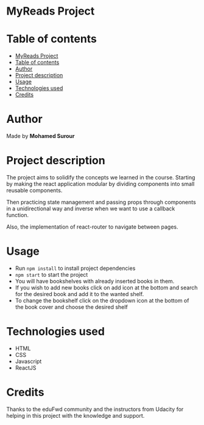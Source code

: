 # MyReads Project

# Table of contents
- [MyReads Project](#myreads-project)
- [Table of contents](#table-of-contents)
- [Author](#author)
- [Project description](#project-description)
- [Usage](#usage)
- [Technologies used](#technologies-used)
- [Credits](#credits)


# Author
Made by **Mohamed Surour**

# Project description
The project aims to solidify the concepts we learned in the course. Starting by making the react application modular by dividing components into small reusable components.

Then practicing state management and passing props through components in a unidirectional way and inverse when we want to use a callback function.

Also, the implementation of react-router to navigate between pages.

# Usage
- Run `npm install` to install project dependencies
- `npm start` to start the project
- You will have bookshelves with already inserted books in them.
- If you wish to add new books click on add icon at the bottom and search for the desired book and add it to the wanted shelf.
- To change the bookshelf click on the dropdown icon at the bottom of the book cover and choose the desired shelf

# Technologies used
- HTML
- CSS
- Javascript
- ReactJS

# Credits
Thanks to the eduFwd community and the instructors from Udacity for helping in this project with the knowledge and support.


